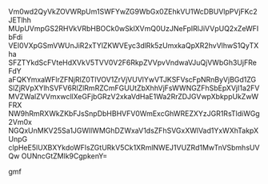 Vm0wd2QyVkZOVWRpUm1SWFYwZG9WbGx0ZEhkVU1WcDBUVlpPVjFKc2JETlhh
MUpUVmpGS2RHVkVRbHBOCk0wSklXVmQ0UzJNeFpIRlJiVVpUQ2xZeWFIbFdi
VEI0VXpGSmVWUnJiR2xTYlZKWVEyc3dlRk5zUmxkaQpXR2hvVlhwS1QyTXha
SFZTYkdScFVteHdXVkV5TVV0V2F6RkpZVVpvVndwaVJuQjVWbGh3UjFReFdY
aFQKYmxaWFlrZFNjRlZ0TlVOV1ZrVjVUVlYwVTJKSFVscFpNRnByVjBGd1ZG
SlZjRVpXYlhSVFV6RlZlRmRZCmFGUUtZbXhhVjFsWWNGZFhSbEpXVjI1a2FV
MVZWalZVVmxwcllXeGFjbGRzV2xkaVdHaE1Wa2RrZDJGVwpXbkppUkZwWFRX
NW9hRmRXWkZKbFJsSnpDbHBHVFV0WmExcGhWREZXYzJGR1RsTldiWGg2Vm0x
NGQxUnMKV25Sa1JGWllWMGhDZWxaV1dsZFhSVGxXWlVad1YxWXhTakpXUnpG
clpHeE5lUXBXYkdoWFlsZGtURkV5Ck1XRmlNWEJ1VUZRd1MwTnVSbmhsUVQw
OUNncGtZMlk9CgpkenY=

gmf
